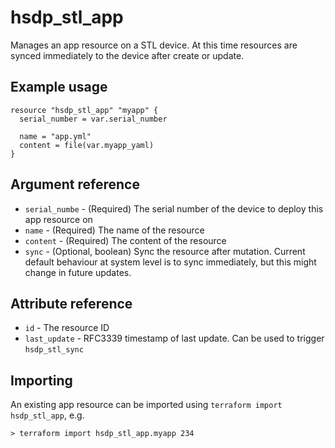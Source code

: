 # hsdp_stl_app
Manages an app resource on a STL device. At this time resources are synced immediately to the device after create or update.

## Example usage
```hcl
resource "hsdp_stl_app" "myapp" {
  serial_number = var.serial_number
  
  name = "app.yml"
  content = file(var.myapp_yaml)
}
```

## Argument reference
* `serial_numbe` - (Required) The serial number of the device to deploy this app resource on
* `name` - (Required) The name of the resource
* `content` - (Required) The content of the resource
* `sync` - (Optional, boolean) Sync the resource after mutation. Current default behaviour at system level is to sync immediately, but this might change in future updates.

## Attribute reference
* `id` - The resource ID
* `last_update` - RFC3339 timestamp of last update. Can be used to trigger `hsdp_stl_sync`

## Importing

An existing app resource can be imported using `terraform import hsdp_stl_app`, e.g.

```shell
> terraform import hsdp_stl_app.myapp 234
```